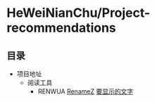 HeWeiNianChu/Project-recommendations
====
目录
--------
* 项目地址
  * 阅读工具
      * RENWUA
[RenameZ]( https://github.com/webdq/rename-z )
[ 要显示的文字 ]( 链接的地址 )
